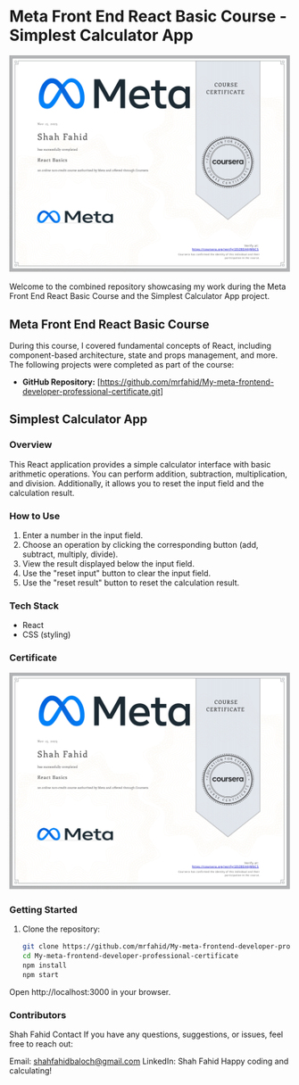 # Meta Front End React Basic Course - Simplest Calculator App

![Meta Front End React Basic Course Certificate](/img.png)

Welcome to the combined repository showcasing my work during the Meta Front End React Basic Course and the Simplest Calculator App project.

## Meta Front End React Basic Course

During this course, I covered fundamental concepts of React, including component-based architecture, state and props management, and more. The following projects were completed as part of the course:


- **GitHub Repository:** [https://github.com/mrfahid/My-meta-frontend-developer-professional-certificate.git]

## Simplest Calculator App

### Overview

This React application provides a simple calculator interface with basic arithmetic operations. You can perform addition, subtraction, multiplication, and division. Additionally, it allows you to reset the input field and the calculation result.

### How to Use

1. Enter a number in the input field.
2. Choose an operation by clicking the corresponding button (add, subtract, multiply, divide).
3. View the result displayed below the input field.
4. Use the "reset input" button to clear the input field.
5. Use the "reset result" button to reset the calculation result.

### Tech Stack

- React
- CSS (styling)

### Certificate

![Meta Front End React Basic Course Certificate](/img.png)

### Getting Started

1. Clone the repository:

   ```bash
   git clone https://github.com/mrfahid/My-meta-frontend-developer-professional-certificate.git
   cd My-meta-frontend-developer-professional-certificate
   npm install
   npm start

   ```


Open http://localhost:3000 in your browser.
### Contributors
Shah Fahid
Contact
If you have any questions, suggestions, or issues, feel free to reach out:

Email: shahfahidbaloch@gmail.com
LinkedIn: Shah Fahid
Happy coding and calculating!